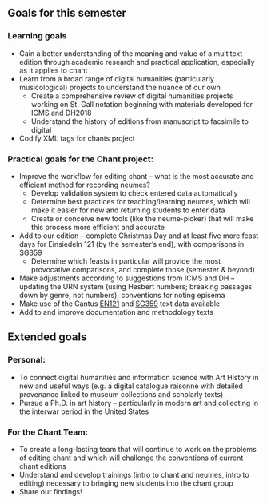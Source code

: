 ## Goals for this semester
### Learning goals
- Gain a better understanding of the meaning and value of a multitext edition through academic research and practical application, especially as it applies to chant 
- Learn from a broad range of digital humanities (particularly musicological) projects to understand the nuance of our own
  - Create a comprehensive review of digital humanities projects working on St. Gall notation beginning with materials developed for ICMS and DH2018
  - Understand the history of editions from manuscript to facsimile to digital
- Codify XML tags for chants project
### Practical goals for the Chant project:
- Improve the workflow for editing chant – what is the most accurate and efficient method for recording neumes? 
  - Develop validation system to check entered data automatically
  - Determine best practices for teaching/learning neumes, which will make it easier for new and returning students to enter data
  - Create or conceive new tools (like the neume-picker) that will make this process more efficient and accurate
- Add to our edition – complete Christmas Day and at least five more feast days for Einsiedeln 121 (by the semester’s end), with comparisons in SG359
  - Determine which feasts in particular will provide the most provocative comparisons, and complete those (semester & beyond)
- Make adjustments according to suggestions from ICMS and DH – updating the URN system (using Hesbert numbers; breaking passages down by genre, not numbers), conventions for noting episema
- Make use of the Cantus <a href="http://cantus.uwaterloo.ca/source/123779">EN121</a> and <a href="http://cantus.uwaterloo.ca/source/672485">SG359</a> text data available
- Add to and improve documentation and methodology texts 
## Extended goals
### Personal:
- To connect digital humanities and information science with Art History in new and useful ways (e.g. a digital catalogue raisonné with detailed provenance linked to museum collections and scholarly texts)
- Pursue a Ph.D. in art history – particularly in modern art and collecting in the interwar period in the United States
### For the Chant Team:
- To create a long-lasting team that will continue to work on the problems of editing chant and which will challenge the conventions of current chant editions 
- Understand and develop trainings (intro to chant and neumes, intro to editing) necessary to bringing new students into the chant group
- Share our findings!
